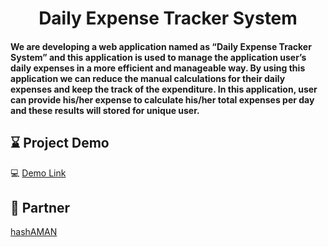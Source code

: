 

<h1 align="center">Daily Expense Tracker System</h1>


<h4> We are developing a web application named as “Daily Expense Tracker System” and this application is used to manage the application user’s daily expenses in a more efficient and manageable way. By using this application we can reduce the manual calculations for their daily expenses and keep the track of the expenditure. In this application, user can provide his/her expense to calculate his/her total expenses per day and these results will stored for unique user.</h4>

## :hourglass: Project Demo


:computer: [Demo Link](https://angshubhadra.github.io/dets.git.io/)

## :handshake: Partner 

[hashAMAN](/https://github.com/hashAMAN)

